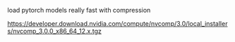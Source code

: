load pytorch models really fast with compression


https://developer.download.nvidia.com/compute/nvcomp/3.0/local_installers/nvcomp_3.0.0_x86_64_12.x.tgz
